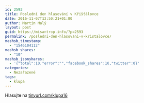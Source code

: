 ```yaml
---
id: 2593
title: Poslední den hlasování v Křišťálovce
date: 2016-11-07T12:50:21+01:00
author: Martin Malý
layout: post
guid: https://misantrop.info/?p=2593
permalink: /posledni-den-hlasovani-v-kristalovce/
mashsb_timestamp:
  - "1546104112"
mashsb_shares:
  - "10"
mashsb_jsonshares:
  - '{"total":10,"error":"","facebook_shares":10,"twitter":0}'
categories:
  - Nezařazené
tags:
  - klupa
---
```

Hlasujte na [tinyurl.com/klupa16](https://tinyurl.com/klupa16)